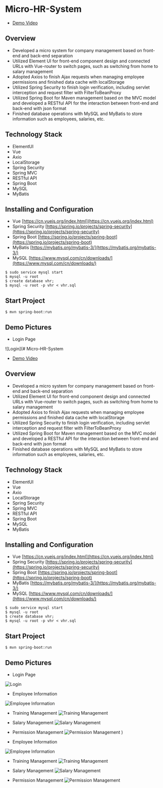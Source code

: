 # Micro-HR-System
* [Demo Video](https://drive.google.com/file/d/1bdi3fWUGmzeylp4cx3JlZVZ7_21MrnCf/view)

## Overview
* Developed a micro system for company management based on front-end and back-end separation
* Utilized Element UI for front-end component design and connected URLs with Vue-router to switch pages, such as switching from home to salary management
* Adopted Axios to finish Ajax requests when managing employee permissions and finished data cache with localStorage
* Utilized Spring Security to finish login verification, including servlet interception and request filter with FilterToBeanProxy
* Utilized Spring Boot for Maven management based on the MVC model and developed a RESTful API for the interaction between front-end and back-end with json format
* Finished database operations with MySQL and MyBatis to store information such as employees, salaries, etc.

## Technology Stack

* ElementUI
* Vue
* Axio
* LocalStorage
* Spring Security
* Spring MVC
* RESTful API
* Spring Boot
* MySQL
* MyBatis

## Installing and Configuration
* Vue [https://cn.vuejs.org/index.html](https://cn.vuejs.org/index.html)
* Spring Security [https://spring.io/projects/spring-security](https://spring.io/projects/spring-security)
* Spring Boot [https://spring.io/projects/spring-boot](https://spring.io/projects/spring-boot)
* MyBatis [https://mybatis.org/mybatis-3/](https://mybatis.org/mybatis-3/)
* MySQL [https://www.mysql.com/cn/downloads/](https://www.mysql.com/cn/downloads/)

```
$ sudo service mysql start   
$ mysql -u root  
$ create database vhr;
$ mysql -u root -p vhr < vhr.sql
```
## Start Project
```
$ mvn spring-boot:run
```
## Demo Pictures

* Login Page

![Login](# Micro-HR-System
* [Demo Video](https://drive.google.com/file/d/1bdi3fWUGmzeylp4cx3JlZVZ7_21MrnCf/view)

## Overview
* Developed a micro system for company management based on front-end and back-end separation
* Utilized Element UI for front-end component design and connected URLs with Vue-router to switch pages, such as switching from home to salary management
* Adopted Axios to finish Ajax requests when managing employee permissions and finished data cache with localStorage
* Utilized Spring Security to finish login verification, including servlet interception and request filter with FilterToBeanProxy
* Utilized Spring Boot for Maven management based on the MVC model and developed a RESTful API for the interaction between front-end and back-end with json format
* Finished database operations with MySQL and MyBatis to store information such as employees, salaries, etc.

## Technology Stack

* ElementUI
* Vue
* Axio
* LocalStorage
* Spring Security
* Spring MVC
* RESTful API
* Spring Boot
* MySQL
* MyBatis

## Installing and Configuration
* Vue [https://cn.vuejs.org/index.html](https://cn.vuejs.org/index.html)
* Spring Security [https://spring.io/projects/spring-security](https://spring.io/projects/spring-security)
* Spring Boot [https://spring.io/projects/spring-boot](https://spring.io/projects/spring-boot)
* MyBatis [https://mybatis.org/mybatis-3/](https://mybatis.org/mybatis-3/)
* MySQL [https://www.mysql.com/cn/downloads/](https://www.mysql.com/cn/downloads/)

```
$ sudo service mysql start   
$ mysql -u root  
$ create database vhr;
$ mysql -u root -p vhr < vhr.sql
```
## Start Project
```
$ mvn spring-boot:run
```
## Demo Pictures

* Login Page

![Login](https://github.com/DAL185/Micro-HR-System/blob/master/HR%20screenshot/%E5%B1%8F%E5%B9%95%E5%BF%AB%E7%85%A7%202019-09-27%20%E4%B8%8B%E5%8D%885.23.19.png)

* Employee Information

![Employee Information](https://github.com/DAL185/Micro-HR-System/blob/master/HR%20screenshot/%E5%B1%8F%E5%B9%95%E5%BF%AB%E7%85%A7%202019-09-27%20%E4%B8%8B%E5%8D%885.23.45.png)

* Training Management
![Training Management](https://github.com/DAL185/Micro-HR-System/blob/master/HR%20screenshot/%E5%B1%8F%E5%B9%95%E5%BF%AB%E7%85%A7%202019-09-27%20%E4%B8%8B%E5%8D%885.24.02.png)

* Salary Management
![Salary Management](https://github.com/DAL185/Micro-HR-System/blob/master/HR%20screenshot/%E5%B1%8F%E5%B9%95%E5%BF%AB%E7%85%A7%202019-09-27%20%E4%B8%8B%E5%8D%885.24.15.png)

* Permission Management
![Permission Management](https://github.com/DAL185/Micro-HR-System/blob/master/HR%20screenshot/%E5%B1%8F%E5%B9%95%E5%BF%AB%E7%85%A7%202019-09-27%20%E4%B8%8B%E5%8D%885.24.29.png)
)

* Employee Information

![Employee Information](https://github.com/DAL185/Micro-HR-System/blob/master/HR%20screenshot/%E5%B1%8F%E5%B9%95%E5%BF%AB%E7%85%A7%202019-09-27%20%E4%B8%8B%E5%8D%885.23.45.png)

* Training Management
![Training Management](https://github.com/DAL185/Micro-HR-System/blob/master/HR%20screenshot/%E5%B1%8F%E5%B9%95%E5%BF%AB%E7%85%A7%202019-09-27%20%E4%B8%8B%E5%8D%885.24.02.png)

* Salary Management
![Salary Management](https://github.com/DAL185/Micro-HR-System/blob/master/HR%20screenshot/%E5%B1%8F%E5%B9%95%E5%BF%AB%E7%85%A7%202019-09-27%20%E4%B8%8B%E5%8D%885.24.15.png)

* Permission Management
![Permission Management](https://github.com/DAL185/Micro-HR-System/blob/master/HR%20screenshot/%E5%B1%8F%E5%B9%95%E5%BF%AB%E7%85%A7%202019-09-27%20%E4%B8%8B%E5%8D%885.24.29.png)
